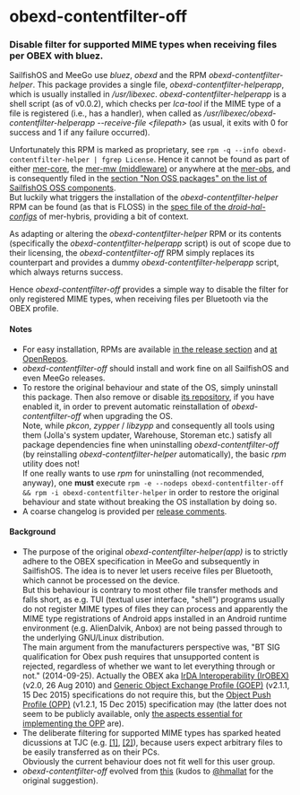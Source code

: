 # obexd-contentfilter-off
### Disable filter for supported MIME types when receiving files per OBEX with bluez.<br />

SailfishOS and MeeGo use *bluez*, *obexd* and the RPM *obexd-contentfilter-helper*.  This package provides a single file, *obexd-contentfilter-helperapp*, which is usually installed in */usr/libexec*.  *obexd-contentfilter-helperapp* is a shell script (as of v0.0.2), which checks per *lca-tool* if the MIME type of a file is registered (i.e., has a handler), when called as */usr/libexec/obexd-contentfilter-helperapp --receive-file \<filepath\>* (as usual, it exits with 0 for success and 1 if any failure occurred).

Unfortunately this RPM is marked as proprietary, see `rpm -q --info obexd-contentfilter-helper | fgrep License`.  Hence it cannot be found as part of either [mer-core](https://git.merproject.org/mer-core?filter=obexd-contentfilter), the [mer-mw (middleware)](https://build.merproject.org/project/show/nemo:devel:mw) or anywhere at the [mer-obs](https://build.merproject.org/project/list_public), and is consequently filed in the [section "Non OSS packages" on the list of SailfishOS OSS components](https://wiki.merproject.org/wiki/SailfishOSS#Non_OSS_packages).<br />
But luckily what triggers the installation of the *obexd-contentfilter-helper* RPM can be found (as that is FLOSS) in the [spec file of the *droid-hal-configs*](https://github.com/mer-hybris/droid-hal-configs/blob/master/droid-configs.inc#L91) of mer-hybris, providing a bit of context.

As adapting or altering the *obexd-contentfilter-helper* RPM or its contents (specifically the *obexd-contentfilter-helperapp* script) is out of scope due to their licensing, the *obexd-contentfilter-off* RPM simply replaces its counterpart and provides a dummy *obexd-contentfilter-helperapp* script, which always returns success.

Hence *obexd-contentfilter-off* provides a simple way to disable the filter for only registered MIME types, when receiving files per Bluetooth via the OBEX profile.<br />

#### Notes
* For easy installation, RPMs are available [in the release section](https://github.com/Olf0/obexd-contentfilter-off/releases) and [at OpenRepos](https://openrepos.net/content/obexdcontentfilterolf/bluetooth-obex-filter).
* *obexd-contentfilter-off* should install and work fine on all SailfishOS and even MeeGo releases.
* To restore the original behaviour and state of the OS, simply uninstall this package.  Then also remove or disable [its repository](https://openrepos.net/user/14387/programs), if you have enabled it, in order to prevent automatic reinstallation of *obexd-contentfilter-off* when upgrading the OS.<br />
  Note, while *pkcon*, *zypper* / *libzypp* and consequently all tools using them (Jolla's system updater, Warehouse, Storeman etc.) satisfy all package dependencies fine when uninstalling *obexd-contentfilter-off* (by reinstalling *obexd-contentfilter-helper* automatically), the basic *rpm* utility does not!<br />
  If one really wants to use *rpm* for uninstalling (not recommended, anyway), one **must** execute `rpm -e --nodeps obexd-contentfilter-off && rpm -i obexd-contentfilter-helper` in order to restore the original behaviour and state without breaking the OS installation by doing so.
* A coarse changelog is provided per [release comments](https://github.com/Olf0/obexd-contentfilter-off/releases).

#### Background
* The purpose of the original *obexd-contentfilter-helper(app)* is to strictly adhere to the OBEX specification in MeeGo and subsequently in SailfishOS.  The idea is to never let users receive files per Bluetooth, which cannot be processed on the device.<br />
  But this behaviour is contrary to most other file transfer methods and falls short, as e.g. TUI (textual user interface, "shell") programs usually do not register MIME types of files they can process and apparently the MIME type registrations of Android apps installed in an Android runtime environment (e.g. AlienDalvik, Anbox) are not being passed through to the underlying GNU/Linux distribution.<br />
  The main argument from the manufacturers perspective was, "BT SIG qualification for Obex push requires that unsupported content is rejected, regardless of whether we want to let everything through or not." (2014-09-25).  Actually the OBEX aka [IrDA Interoperability (IrOBEX)](https://www.bluetooth.com/specifications/protocol-specifications/) (v2.0, 26 Aug 2010) and [Generic Object Exchange Profile (GOEP)](https://www.bluetooth.com/specifications/profiles-overview/) (v2.1.1, 15 Dec 2015) specifications do not require this, but the [Object Push Profile (OPP)](https://www.bluetooth.com/specifications/profiles-overview/) (v1.2.1, 15 Dec 2015) specification may (the latter does not seem to be publicly available, only [the aspects essential for implementing the OPP](https://www.amd.e-technik.uni-rostock.de/ma/gol/lectures/wirlec/bluetooth_info/k11_opp.html) are).
* The deliberate filtering for supported MIME types has sparked heated dicussions at TJC (e.g. [[1]](https://together.jolla.com/question/1302/bluetooth-file-transfer-for-all-file-types/), [[2]](https://together.jolla.com/question/55104/sending-files-from-pc-to-jolla-by-bluetooth-is-extension-dependent/?answer=56832#post-id-56832)), because users expect arbitrary files to be easily transferred as on their PCs.<br />
  Obviously the current behaviour does not fit well for this user group.
* *obexd-contentfilter-off* evolved from [this](https://together.jolla.com/question/1302/bluetooth-file-transfer-for-all-file-types/?answer=192893#192893-original-answer-2018-11-10) (kudos to [@hmallat](https://together.jolla.com/users/2541/hmallat/) for the original suggestion).
